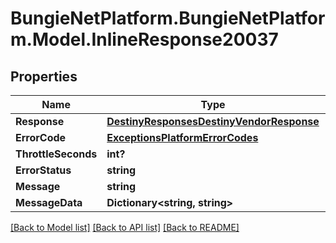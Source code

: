 # BungieNetPlatform.BungieNetPlatform.Model.InlineResponse20037
## Properties

Name | Type | Description | Notes
------------ | ------------- | ------------- | -------------
**Response** | [**DestinyResponsesDestinyVendorResponse**](DestinyResponsesDestinyVendorResponse.md) |  | [optional] 
**ErrorCode** | [**ExceptionsPlatformErrorCodes**](ExceptionsPlatformErrorCodes.md) |  | [optional] 
**ThrottleSeconds** | **int?** |  | [optional] 
**ErrorStatus** | **string** |  | [optional] 
**Message** | **string** |  | [optional] 
**MessageData** | **Dictionary&lt;string, string&gt;** |  | [optional] 

[[Back to Model list]](../README.md#documentation-for-models) [[Back to API list]](../README.md#documentation-for-api-endpoints) [[Back to README]](../README.md)

